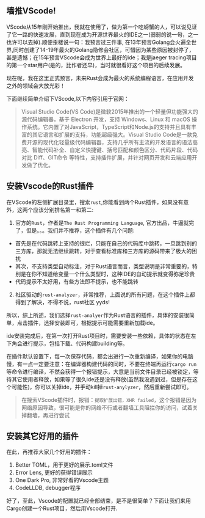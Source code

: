 ## 墙推VScode!

VScode从15年刚开始推出，我就在使用了，做为第一个吃螃蟹的人，可以说见证了它一路的快速发展，直到现在成为开源世界最火的IDE之一(弱弱的说一句，之一也许可以去掉).顺便歪楼说一句：我预言过三件事, 在13年预言Golang会火遍全世界,同时创建了14-19年最火的Golang隐修会社区，可惜因为某些原因被封停了，甚是遗憾；在15年预言VScode会成为世界上最好的ide；我是jaeger tracing项目的第一个star用户(是的，比作者还早)，当时就很看好这个项目的后续发展。

现在呢，我在这里正式预言，未来Rust会成为最火的系统编程语言，在应用开发之外的领域会大放光彩！

下面继续简单介绍下VScode,以下内容引用于官网：

> Visual Studio Code(VS Code)是微软2015年推出的一个轻量但功能强大的源代码编辑器，基于 Electron 开发，支持 Windows、Linux 和 macOS 操作系统。它内置了对JavaScript，TypeScript和Node.js的支持并且具有丰富的其它语言和扩展的支持，功能超级强大。Visual Studio Code是一款免费开源的现代化轻量级代码编辑器，支持几乎所有主流的开发语言的语法高亮、智能代码补全、自定义快捷键、括号匹配和颜色区分、代码片段、代码对比 Diff、GIT命令 等特性，支持插件扩展，并针对网页开发和云端应用开发做了优化。

## 安装Vscode的Rust插件

在VScode的左侧扩展目录里，搜索`rust`,你能看到两个Rust插件，如果没有意外，这两个应该分别排名第一和第二:
1. 官方的`Rust`，作者是`The Rust Programming Language`, 官方出品，牛逼就完了，但是。。。我们并不推荐，这个插件有几个问题:
- 首先是在代码跳转上支持的很烂，只能在自己的代码库中跳转，一旦跳到别的三方库，那就无法继续跳转，对于查看标准库和三方库的源码带来了极大的困扰
- 其次，不支持类型自动标注，对于Rust语言而言，类型说明是非常重要的，特别是在你不知道给变量一个什么类型时，这种IDE的自动提示就变得弥足珍贵
- 代码提示不太好用，有些方法即不提示，也不能跳转

2. 社区驱动的`rust-analyzer`，非常推荐，上面说的所有问题，在这个插件上都得到了解决，不得不说，rust社区 yyds!

所以，综上所述，我们选择`rust-analyer`作为Rust语言的插件，具体的安装很简单，点击插件，选择安装即可，根据提示可能需要重新加载ide。

ide安装完成后，在第一次打开Rust项目时，需要安装一些依赖，具体的状态在左下角会进行提示，包括下载、代码构建building等。

在插件默认设置下，每一次保存代码，都会出进行一次重新编译，如果你的电脑慢，有一点一定要注意：在编译器构建代码的同时，不要在终端再运行`cargo run`等命令进行编译，不然会获得一个报错提示，大意是当前文件目录已经被锁定，等待其它使用者释放，如果等了很久ide还是没有释放(虽然我没遇到过，但是存在这个可能性)，你可以关掉ide，并手动kill掉`rust-anylyzer`，然后重新尝试即可。

> 在搜索VScode插件时，报错：`提取扩展出错，XHR failed`，这个报错是因为网络原因导致，很可能是你的网络不行或者翻墙工具阻拦你的访问，试着关掉翻墙，再进行尝试

## 安装其它好用的插件

在此，再推荐大家几个好用的插件：
1. Better TOML，用于更好的展示.toml文件
2. Error Lens, 更好的获得错误展示
3. One Dark Pro, 非常好看的Vscode主题
4. CodeLLDB, debugger程序

好了，至此，Vscode的配置就已经全部结束，是不是很简单？下面让我们来用Cargo创建一个Rust项目，然后用Vscode打开.